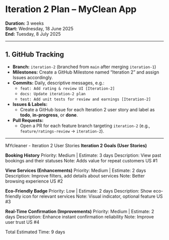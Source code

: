 # Iteration 2 Plan – MyClean App

**Duration:** 3 weeks  
**Start:** Wednesday, 18 June 2025  
**End:** Tuesday, 8 July 2025

---

## 1. GitHub Tracking

- **Branch:** `iteration-2` (branched from `main` after merging `iteration-1`)  
- **Milestones:** Create a GitHub Milestone named “Iteration 2” and assign Issues accordingly.  
- **Commits:** Daily, descriptive messages, e.g.:  
  - `feat: Add rating & review UI [Iteration-2]`  
  - `docs: Update iteration-2 plan`  
  - `test: Add unit tests for review and earnings [Iteration-2]`  
- **Issues & Labels:**  
  - Create a GitHub Issue for each Iteration 2 user story and label as **todo**, **in-progress**, or **done**.  
- **Pull Requests:**  
  - Open a PR for each feature branch targeting `iteration-2` (e.g., `feature/ratings-review` → `iteration-2`).

---

MYcleaner - Iteration 2 User Stories
**Iteration 2 Goals (User Stories)**

**Booking History**
Priority: Medium | Estimate: 3 days
Description: View past bookings and their statuses
Note: Adds value for repeat customers
US #1

**View Services (Enhancements)**
Priority: Medium | Estimate: 2 days
Description: Improve filters, add details about services
Note: Better browsing experience
US #2

**Eco-Friendly Badge**
Priority: Low | Estimate: 2 days
Description: Show eco-friendly icon for relevant services
Note: Visual indicator, optional feature
US #3

**Real-Time Confirmation (Improvements)**
Priority: Medium | Estimate: 2 days
Description: Enhance instant confirmation reliability
Note: Improve user trust
US #4

Total Estimated Time: 9 days
